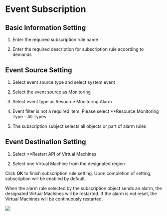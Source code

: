 # Event Subscription

## Basic Information Setting

1. Enter the required subscription rule name

2. Enter the required description for subscription rule according to demands

## Event Source Setting

1. Select event source type and select system event

2. Select the event source as Monitoring

3. Select event type as Resource Monitoring Alarm

4. Event filter is not a required item. Please select **Resource Monitoring Type - All Types

5. The subscription subject selects all objects or part of alarm rules

## Event Destination Setting

1. Select **Restart API of Virtual Machines

2. Select one Virtual Machine from the designated region

Click **OK** to finish subscription rule setting. Upon completion of setting, subscription will be enabled by default.

When the alarm rule selected by the subscription object sends an alarm, the designated Virtual Machines will be restarted. If the alarm is not reset, the Virtual Machines will be continuously restarted.

![](https://raw.githubusercontent.com/jdcloudcom/cn/zhangwenjie-only/image/CloudEvents/createCE01.jpg)


